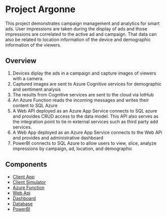 # Project Argonne
This project demonstrates campaign management and analytics for smart ads. User impressions are taken during the display of ads and those impressions are correlated to the active ad and campaign. That data can also be related to location information of the device and demographic information of the viewers.

## Overview

1. Devices diplay the ads in a campaign and capture images of viewers with a camera.
2. Captured images are sent to Azure Cognitive services for demographic and sentiment analysis
3. The results from Cognitive services are sent to the cloud via IotHub
4. An Azure Function reads the incoming messages and writes their content to SQL Azure
5. A Web API deployed as an Azure App Service connects to SQL azure and provides CRUD access to the data model. This API also serves as the integration point to tie in external services such as third party add services.
6. A Web App deployed as an Azure App Service connects to the Web APi and provides and administrative dashboard
7. PowerBI connects to SQL Azure to allow users to view, slice, analyze impressions by campaign, ad, location, and demographic 

## Components
- [Client App](https://github.com/IotInsiderLab/iotil-argonne-client)
- [Client Simulator](https://github.com/IotInsiderLab/iotil-argonne-simulation)
- [Azure Function](https://github.com/IotInsiderLab/iotil-argonne-simulation/tree/master/AzureFunctionHarness)
- [Web Api](https://github.com/IotInsiderLab/iotil-argonne-api)
- [Dashboard](https://github.com/IotInsiderLab/iotil-argonne-dashboard)
- [Database](https://github.com/IotInsiderLab/iotil-argonne-database)
- [PowerBI](https://github.com/IotInsiderLab/iotil-argonne-database/tree/master/PowerBI)
